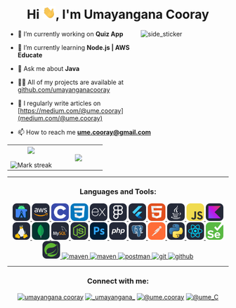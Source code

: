 <h1 align="center">Hi <img src="https://raw.githubusercontent.com/ABSphreak/ABSphreak/master/gifs/Hi.gif" width="30px">, I'm Umayangana Cooray</h1>
<!-- <p align="center"> <img src="https://komarev.com/ghpvc/?username=umayanganacooray&label=Profile%20views&color=0e75b6&style=flat" alt="umayanganacooray" /> </p> -->

<img align="right" width=200px height=200px alt="side_sticker" src="https://media.giphy.com/media/TEnXkcsHrP4YedChhA/giphy.gif" />

- 🔭 I’m currently working on **Quiz App**

- 🌱 I’m currently learning **Node.js | AWS Educate**

- 💬 Ask me about **Java**

- 👨‍💻 All of my projects are available at [github.com/umayanganacooray](github.com/umayanganacooray)

- 📝 I regularly write articles on [https://medium.com/@ume.cooray](medium.com/@ume.cooray)

- 📫 How to reach me **ume.cooray@gmail.com**



<!--- stats (start) -->
<table align="center">
<tr border="none">
<td width="50%" align="center">
  <img  align="center"  src="https://github-readme-stats.vercel.app/api?username=umayanganacooray&title_color=6FDA44&text_color=FFFFFF&show_icons=true&icon_color=6FDA44&include_all_commits=true&count_private=true&theme=dark"  />
  <br></br>

  <img  title="🔥 Get streak stats for your profile at git.io/streak-stats" alt="Mark streak" src="https://github-readme-streak-stats.herokuapp.com/?user=umayanganacooray&theme=dark&date_format=j%20M%5B%20Y%5D&currStreakLabel=6FDA44&fire=6FDA44&ring=6FDA44" /> 
</td>

<td width="50%" align="center">
  <img  align="center"  src="https://github-readme-stats.anuraghazra1.vercel.app/api/top-langs/?username=umayanganacooray&title_color=6FDA44&text_color=FFFFFF&show_icons=true&theme=dark&hide_border=false&no-bg=true&no-frame=true&langs_count=10"/>
</td>

</tr>
</table>
<!--- stats (end) -->

<!--- Languages and Tools -->
---
<h3 align="center">Languages and Tools:</h3>
<p align="center"> <a href="https://developer.android.com" target="_blank" rel="noreferrer"> <img src="https://github.com/tandpfun/skill-icons/blob/main/icons/AndroidStudio-Dark.svg" alt="android" width="40" height="40"/> </a> <a href="https://aws.amazon.com" target="_blank" rel="noreferrer"> <img src="https://github.com/tandpfun/skill-icons/blob/main/icons/AWS-Dark.svg" alt="aws" width="40" height="40"/> </a> <a href="https://www.cprogramming.com/" target="_blank" rel="noreferrer"> <img src="https://github.com/tandpfun/skill-icons/blob/main/icons/C.svg" alt="c" width="40" height="40"/> </a> <a href="https://www.w3schools.com/css/" target="_blank" rel="noreferrer"> <img src="https://github.com/tandpfun/skill-icons/blob/main/icons/CSS.svg" alt="css3" width="40" height="40"/> </a> <a href="https://expressjs.com" target="_blank" rel="noreferrer"> <img src="https://github.com/tandpfun/skill-icons/blob/main/icons/ExpressJS-Dark.svg" alt="express" width="40" height="40"/> </a> <a href="https://www.figma.com/" target="_blank" rel="noreferrer"> <img src="https://github.com/tandpfun/skill-icons/blob/main/icons/Figma-Dark.svg" width="40" height="40"/> </a> <a href="https://flutter.dev" target="_blank" rel="noreferrer"> <img src="https://github.com/tandpfun/skill-icons/blob/main/icons/Flutter-Dark.svg" alt="flutter" width="40" height="40"/> </a> <a href="https://www.w3.org/html/" target="_blank" rel="noreferrer"> <img src="https://github.com/tandpfun/skill-icons/blob/main/icons/HTML.svg" alt="html5" width="40" height="40"/> </a> <a href="https://www.java.com" target="_blank" rel="noreferrer"> <img src="https://github.com/tandpfun/skill-icons/blob/main/icons/Java-Dark.svg" alt="java" width="40" height="40"/> </a> <a href="https://developer.mozilla.org/en-US/docs/Web/JavaScript" target="_blank" rel="noreferrer"> <img src="https://github.com/tandpfun/skill-icons/blob/main/icons/JavaScript.svg" alt="javascript" width="40" height="40"/> </a> <a href="https://kotlinlang.org" target="_blank" rel="noreferrer"> <img src="https://github.com/tandpfun/skill-icons/blob/main/icons/Kotlin-Dark.svg" alt="kotlin" width="40" height="40"/> </a> <a href="https://www.linux.org/" target="_blank" rel="noreferrer"> <img src="https://github.com/tandpfun/skill-icons/blob/main/icons/Linux-Dark.svg" alt="linux" width="40" height="40"/> </a> <a href="https://www.mongodb.com/" target="_blank" rel="noreferrer"> <img src="https://github.com/tandpfun/skill-icons/blob/main/icons/MongoDB.svg" alt="mongodb" width="40" height="40"/> </a> <a href="https://www.mysql.com/" target="_blank" rel="noreferrer"> <img src="https://github.com/tandpfun/skill-icons/blob/main/icons/MySQL-Dark.svg" alt="mysql" width="40" height="40"/> </a> <a href="https://nodejs.org" target="_blank" rel="noreferrer"> <img src="https://github.com/tandpfun/skill-icons/blob/main/icons/NodeJS-Dark.svg" alt="nodejs" width="40" height="40"/> </a> <a href="https://www.photoshop.com/en" target="_blank" rel="noreferrer"> <img src="https://github.com/tandpfun/skill-icons/blob/main/icons/Photoshop.svg" alt="photoshop" width="40" height="40"/> </a> <a href="https://www.php.net" target="_blank" rel="noreferrer"> <img src="https://github.com/tandpfun/skill-icons/blob/main/icons/PHP-Dark.svg" alt="php" width="40" height="40"/> </a> <a href="https://www.postgresql.org" target="_blank" rel="noreferrer"> <img src="https://github.com/tandpfun/skill-icons/blob/main/icons/PostgreSQL-Dark.svg" alt="postgresql" width="40" height="40"/> </a> <a href="https://postman.com" target="_blank" rel="noreferrer"> <img src="https://github.com/tandpfun/skill-icons/blob/main/icons/Postman.svg" alt="postman" width="40" height="40"/> </a> <a href="https://www.python.org" target="_blank" rel="noreferrer"> <img src="https://github.com/tandpfun/skill-icons/blob/main/icons/Python-Dark.svg" alt="python" width="40" height="40"/> </a> <a href="https://reactjs.org/" target="_blank" rel="noreferrer"> <img src="https://github.com/tandpfun/skill-icons/blob/main/icons/React-Dark.svg" alt="react" width="40" height="40"/> </a> <a href="https://www.selenium.dev" target="_blank" rel="noreferrer"> <img src="https://github.com/tandpfun/skill-icons/blob/main/icons/Selenium.svg" alt="selenium" width="40" height="40"/> </a> <a href="https://spring.io/" target="_blank" rel="noreferrer"> <img src="https://github.com/tandpfun/skill-icons/blob/main/icons/Spring-Dark.svg" alt="spring" width="40" height="40"/> </a><a href="https://maven.apache.org/" target="_blank" rel="noreferrer"> <img src="https://github.com/Scar1109/skill-icons/blob/main/icons/Maven-Dark.svg" alt="maven" width="40" height="40"/> </a> <a href="https://www.r-studio.com/" target="_blank" rel="noreferrer"> <img src="https://github.com/Scar1109/skill-icons/blob/main/icons/R-Dark.svg" alt="maven" width="40" height="40"/> </a><a href="https://postman.com" target="_blank" rel="noreferrer"> <img src="https://github.com/Scar1109/skill-icons/blob/main/icons/VSCode-Dark.svg" alt="postman" width="40" height="40"/><a href="https://www.git-scm.com/" target="_blank" rel="noreferrer"> <img src="https://github.com/Scar1109/skill-icons/blob/main/icons/Git.svg" alt="git" width="40" height="40"/> </a><a href="https://github.com/" target="_blank" rel="noreferrer"> <img src="https://github.com/Scar1109/skill-icons/blob/main/icons/Github-Dark.svg" alt="github" width="40" height="40"/> </a> </p>


---
<h3 align="center">Connect with me:</h3>
<p align="center">
<a href="https://linkedin.com/in/umayangana-cooray" target="blank"><img align="center" src="https://raw.githubusercontent.com/rahuldkjain/github-profile-readme-generator/master/src/images/icons/Social/linked-in-alt.svg" alt="umayangana cooray" height="30" width="40" /></a>
<a href="https://instagram.com/_umayangana_" target="blank"><img align="center" src="https://raw.githubusercontent.com/rahuldkjain/github-profile-readme-generator/master/src/images/icons/Social/instagram.svg" alt="_umayangana_" height="30" width="40" /></a>
<a href="https://medium.com/@ume.cooray" target="blank"><img align="center" src="https://raw.githubusercontent.com/rahuldkjain/github-profile-readme-generator/master/src/images/icons/Social/medium.svg" alt="@ume.cooray" height="30" width="40" /></a>
<a href="https://www.hackerrank.com/ume_C" target="blank"><img align="center" src="https://raw.githubusercontent.com/rahuldkjain/github-profile-readme-generator/master/src/images/icons/Social/hackerrank.svg" alt="@ume_C" height="30" width="40" /></a>
</p>
